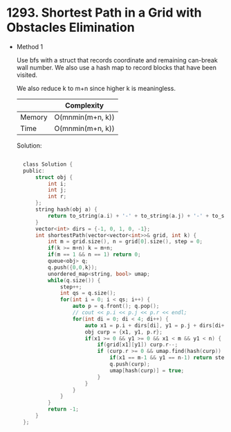# 1293. Shortest Path in a Grid with Obstacles Elimination

- Method 1

  Use bfs with a struct that records coordinate and remaining can-break wall number. We also use a hash map to record blocks that have been visited.

  We also reduce k to m+n since higher k is meaningless.

  |        | Complexity       |
  | ------ | ---------------- |
  | Memory | O(mnmin(m+n, k)) |
  | Time   | O(mnmin(m+n, k)) |

  Solution:

  ```h

    class Solution {
    public:
        struct obj {
            int i;
            int j;
            int r;
        };
        string hash(obj a) {
            return to_string(a.i) + '-' + to_string(a.j) + '-' + to_string(a.r);
        }
        vector<int> dirs = {-1, 0, 1, 0, -1};
        int shortestPath(vector<vector<int>>& grid, int k) {
            int m = grid.size(), n = grid[0].size(), step = 0;
            if(k >= m+n) k = m+n;
            if(m == 1 && n == 1) return 0;
            queue<obj> q;
            q.push({0,0,k});
            unordered_map<string, bool> umap;
            while(q.size()) {
                step++;
                int qs = q.size();
                for(int i = 0; i < qs; i++) {
                    auto p = q.front(); q.pop();
                    // cout << p.i << p.j << p.r << endl;
                    for(int di = 0; di < 4; di++) {
                        auto x1 = p.i + dirs[di], y1 = p.j + dirs[di+1];
                        obj curp = {x1, y1, p.r};
                        if(x1 >= 0 && y1 >= 0 && x1 < m && y1 < n) {
                            if(grid[x1][y1]) curp.r--;
                            if (curp.r >= 0 && umap.find(hash(curp)) == umap.end()) {
                                if(x1 == m-1 && y1 == n-1) return step;
                                q.push(curp);
                                umap[hash(curp)] = true;
                            }
                        }
                    }
                }
            }
            return -1;
        }
    };

  ```

<!-- - Method 2

    This is another method.

    | |   Complexity  |
    | ----------- | ----------- |
    |  Memory     | O(n) |
    |      Time       |  O(n) |


    Solution:

    ``` h



    ```

- Additional Knowledge:

    Here are some additional knowledge.



<br> -->
